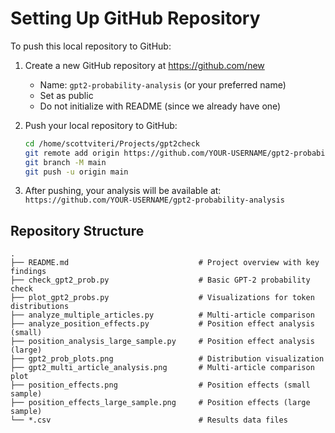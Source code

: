 # Setting Up GitHub Repository

To push this local repository to GitHub:

1. Create a new GitHub repository at https://github.com/new
   - Name: `gpt2-probability-analysis` (or your preferred name)
   - Set as public
   - Do not initialize with README (since we already have one)

2. Push your local repository to GitHub:
   ```bash
   cd /home/scottviteri/Projects/gpt2check
   git remote add origin https://github.com/YOUR-USERNAME/gpt2-probability-analysis.git
   git branch -M main
   git push -u origin main
   ```

3. After pushing, your analysis will be available at:
   `https://github.com/YOUR-USERNAME/gpt2-probability-analysis`

## Repository Structure

```
.
├── README.md                             # Project overview with key findings
├── check_gpt2_prob.py                    # Basic GPT-2 probability check
├── plot_gpt2_probs.py                    # Visualizations for token distributions
├── analyze_multiple_articles.py          # Multi-article comparison
├── analyze_position_effects.py           # Position effect analysis (small)
├── position_analysis_large_sample.py     # Position effect analysis (large)
├── gpt2_prob_plots.png                   # Distribution visualization
├── gpt2_multi_article_analysis.png       # Multi-article comparison plot
├── position_effects.png                  # Position effects (small sample)
├── position_effects_large_sample.png     # Position effects (large sample)
└── *.csv                                 # Results data files
```